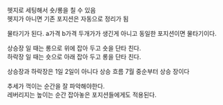 헷지로 세팅해서 숏/롱을 칠 수 있음    
헷지가 아니면 기존 포지션은 자동으로 정리가 됨  

물타기가 된다. a가격 b가격 두개가가 생긴게 아니고 동일한 포지션이면 물타기이다.

상승장 일 때는 롱으로 위에 잡아 두고 숏을 단타 친다.  
하락장 일 때는 숏으로 아래 잡아 두고 롱을 단타 친다.  

상승장과 하락장은 1일 2일이 아니다 상승 흐름 7월 중순부터 상승 장이다

추세가 꺽이는 순간을 잘 파악해야한다.  
레버리지는 높이는 순간 잡아놓은 포지션들에게도 적용된다.